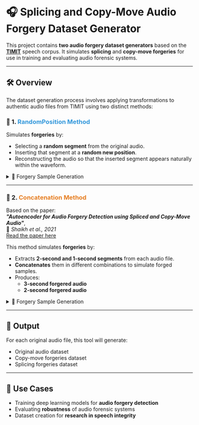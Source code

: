 # 🎧 Splicing and Copy-Move Audio Forgery Dataset Generator

This project contains **two audio forgery dataset generators** based on the [**TIMIT**](https://catalog.ldc.upenn.edu/LDC93S1) speech corpus. It simulates **splicing** and **copy-move forgeries** for use in training and evaluating audio forensic systems.

---

## 🛠️ Overview

The dataset generation process involves applying transformations to authentic audio files from TIMIT using two distinct methods:

### 🔀 1. <span style="color:#3498db">RandomPosition Method</span>

Simulates **forgeries** by:
- Selecting a **random segment** from the original audio.
- Inserting that segment at a **random new position**.
- Reconstructing the audio so that the inserted segment appears naturally within the waveform.

<details>
<summary>📌 Forgery Sample Generation</summary>

Original A: `---[Original Audio A]`
Original B: `---[Original Audio B]---`  
Forgery: `---[Segment from A]---[Segment from B]---[Remaining A]---`
</details>

---

### 🔁 2. <span style="color:#e67e22">Concatenation Method</span>

Based on the paper:  
**_"Autoencoder for Audio Forgery Detection using Spliced and Copy-Move Audio"_**,  
📄 *Shaikh et al., 2021*  
[Read the paper here](https://arxiv.org/abs/2109.06665)

This method simulates **forgeries** by:
- Extracts **2-second and 1-second segments** from each audio file.
- **Concatenates** them in different combinations to simulate forged samples.
- Produces:
  - **3-second forgered audio**
  - **2-second forgered audio**

<details>
<summary>📌 Forgery Sample Generation</summary>

- Forgery: `2s [Segment from A] + 1s [Segment from B] → 3s [Forgered Audio]` 
- Forgery: `1s [Segment from A] + 1s [Segment from B] → 2s [Forgered Audio]` 
- Forgery: `1s [Segment from A] + 1s [Segment from B] + 1s [Segment from A] → 3s [Forgered Audio]` 
- Forgery: `0.5s [Segment from A] + 1s [Segment from B] + 0.5s [Segment from A] → 2s [Forgered Audio]` 

</details>

---

## 📂 Output

For each original audio file, this tool will generate:
- Original audio dataset
- Copy-move forgeries dataset 
- Splicing forgeries dataset 

---

## 📌 Use Cases

- Training deep learning models for **audio forgery detection**
- Evaluating **robustness** of audio forensic systems
- Dataset creation for **research in speech integrity**
